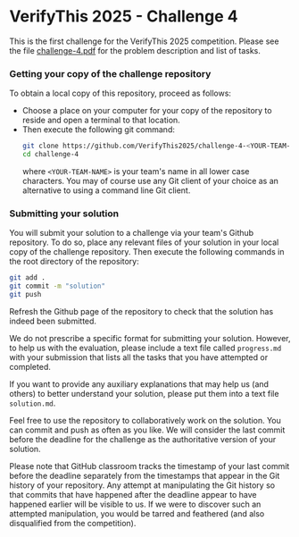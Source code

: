 # VerifyThis 2025 - Challenge 4

This is the first challenge for the VerifyThis 2025 competition. Please see the file [challenge-4.pdf](challenge-4.pdf) for the problem description and list of tasks.

### Getting your copy of the challenge repository

To obtain a local copy of this repository, proceed as follows:
* Choose a place on your computer for your copy of the repository to reside and open a terminal to that location.
* Then execute the following git command: <br/>
  ```bash
  git clone https://github.com/VerifyThis2025/challenge-4-<YOUR-TEAM-NAME>.git challenge-4
  cd challenge-4
  ```
  where `<YOUR-TEAM-NAME>` is your team's name in all lower case characters. 
  You may of course use any Git client of your choice as an alternative to using a command line Git client. 
  


### Submitting your solution

You will submit your solution to a challenge via your team's Github repository. To do so, place any relevant files of your solution in your local copy of the challenge repository. Then execute the following commands in the root directory of the repository:
```bash
git add .
git commit -m "solution"
git push
```
Refresh the Github page of the repository to check that the solution has indeed been submitted.

We do not prescribe a specific format for submitting your solution. However, to help us with the evaluation, please include a text file called `progress.md` with your submission that lists all the tasks that you have attempted or completed.

If you want to provide any auxiliary explanations that may help us (and others) to better understand your solution, please put them into a text file `solution.md`.

Feel free to use the repository to collaboratively work on the solution. You can commit and push as often as you like. We will consider the last commit before the deadline for the challenge as the authoritative version of your solution.

Please note that GitHub classroom tracks the timestamp of your last commit before the deadline separately from the timestamps that appear in the Git history of your repository. Any attempt at manipulating the Git history so that commits that have happened after the deadline appear to have happened earlier will be visible to us. If we were to discover such an attempted manipulation, you would be tarred and feathered (and also disqualified from the competition).

